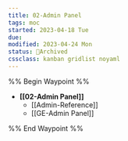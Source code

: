 ```yaml
---
title: 02-Admin Panel
tags: moc
started: 2023-04-18 Tue
due:
modified: 2023-04-24 Mon
status: 🔵Archived
cssclass: kanban gridlist noyaml
---
```

%% Begin Waypoint %%
- **[[02-Admin Panel]]**
	- [[Admin-Reference]]
	- [[GE-Admin Panel]]

%% End Waypoint %%